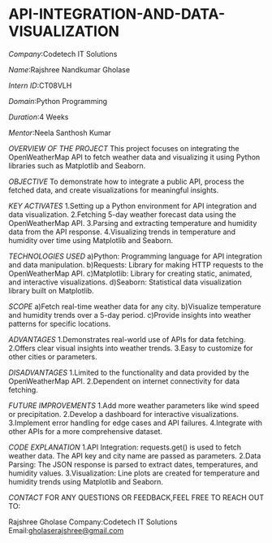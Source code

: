 # API-INTEGRATION-AND-DATA-VISUALIZATION

*Company*:Codetech IT Solutions

*Name*:Rajshree Nandkumar Gholase

*Intern ID*:CT08VLH

*Domain*:Python Programming

*Duration*:4 Weeks

*Mentor*:Neela Santhosh Kumar

*OVERVIEW OF THE PROJECT*
This project focuses on integrating the OpenWeatherMap API to fetch weather data and visualizing it using Python libraries such as Matplotlib and Seaborn.

*OBJECTIVE*
To demonstrate how to integrate a public API, process the fetched data, and create visualizations for meaningful insights.

*KEY ACTIVATES*
1.Setting up a Python environment for API integration and data visualization.
2.Fetching 5-day weather forecast data using the OpenWeatherMap API.
3.Parsing and extracting temperature and humidity data from the API response.
4.Visualizing trends in temperature and humidity over time using Matplotlib and Seaborn.

*TECHNOLOGIES USED*
a)Python: Programming language for API integration and data manipulation.
b)Requests: Library for making HTTP requests to the OpenWeatherMap API.
c)Matplotlib: Library for creating static, animated, and interactive visualizations.
d)Seaborn: Statistical data visualization library built on Matplotlib.

*SCOPE*
a)Fetch real-time weather data for any city.
b)Visualize temperature and humidity trends over a 5-day period.
c)Provide insights into weather patterns for specific locations.

*ADVANTAGES*
1.Demonstrates real-world use of APIs for data fetching.
2.Offers clear visual insights into weather trends.
3.Easy to customize for other cities or parameters.

*DISADVANTAGES*
1.Limited to the functionality and data provided by the OpenWeatherMap API.
2.Dependent on internet connectivity for data fetching.

*FUTURE IMPROVEMENTS*
1.Add more weather parameters like wind speed or precipitation.
2.Develop a dashboard for interactive visualizations.
3.Implement error handling for edge cases and API failures.
4.Integrate with other APIs for a more comprehensive dataset.

*CODE EXPLANATION*
1.API Integration:
       requests.get() is used to fetch weather data.
       The API key and city name are passed as parameters.
2.Data Parsing:
       The JSON response is parsed to extract dates, temperatures, and humidity values.
3.Visualization:
       Line plots are created for temperature and humidity trends using Matplotlib and Seaborn.

*CONTACT*
FOR ANY QUESTIONS OR FEEDBACK,FEEL FREE TO REACH OUT TO:

Rajshree Gholase
Company:Codetech IT Solutions
Email:gholaserajshree@gmail.com

